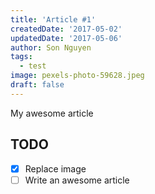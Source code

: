```yaml
---
title: 'Article #1'
createdDate: '2017-05-02'
updatedDate: '2017-05-06'
author: Son Nguyen
tags:
  - test
image: pexels-photo-59628.jpeg
draft: false
---
```


My awesome article

## TODO

-   [x] Replace image
-   [ ] Write an awesome article
